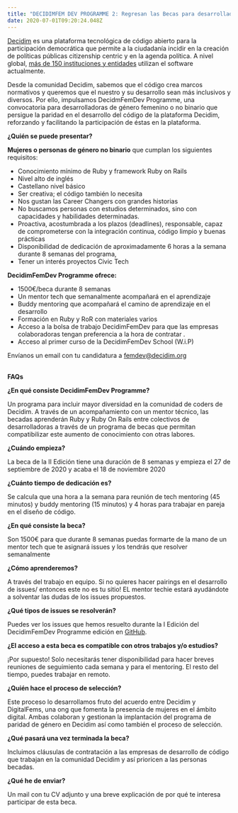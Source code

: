 ```yaml
---
title: "DECIDIMFEM DEV PROGRAMME 2: Regresan las Becas para desarrolladoras"
date: 2020-07-01T09:20:24.048Z
---
```

[Decidim](https://decidim.org/) es una plataforma tecnológica de código abierto para la participación democrática que permite a la ciudadanía incidir en la creación de políticas públicas citizenship centric y en la agenda política. A nivel global, [más de 150 instituciones y entidades](https://decidim.org/usedby/) utilizan el software actualmente.



Desde la comunidad Decidim, sabemos que el código crea marcos normativos y queremos que el nuestro y su desarrollo sean más inclusivos y diversos. Por ello, impulsamos DecidmFemDev Programme, una convocatoria para desarrolladoras de género femenino o no binario que persigue la paridad en el desarrollo del código de la plataforma Decidim, reforzando y facilitando la participación de éstas en la plataforma.



**¿Quién se puede presentar?**

**Mujeres o personas de género no binario** que cumplan los siguientes requisitos:



* Conocimiento mínimo de Ruby y framework Ruby on Rails
* Nivel alto de inglés
* Castellano nivel básico
* Ser creativa; el código también lo necesita
* Nos gustan las Career Changers con grandes historias
* No buscamos personas con estudios determinados, sino con capacidades y habilidades determinadas.
* Proactiva, acostumbrada a los plazos (deadlines), responsable, capaz de comprometerse con la integración continua, código limpio y buenas prácticas
* Disponibilidad de dedicación de aproximadamente 6 horas a la semana durante 8 semanas del programa,
* Tener un interés proyectos Civic Tech



**DecidimFemDev Programme ofrece:**



* 1500€/beca durante 8 semanas
* Un mentor tech que semanalmente acompañará en el aprendizaje
* Buddy mentoring que acompañará el camino de aprendizaje en el desarrollo
* Formación en Ruby y RoR con materiales varios
* Acceso a la bolsa de trabajo DecidimFemDev para que las empresas colaboradoras tengan preferencia a la hora de contratar .
* Acceso al primer curso de la DecidimFemDev School (W.i.P)



Envíanos un email con tu candidatura a [femdev@decidim.org](mailto:femdev@decidim.org)



\
**FAQs**

**¿En qué consiste DecidimFemDev Programme?**

Un programa para incluir mayor diversidad en la comunidad de coders de Decidim. A través de un acompañamiento con un mentor técnico, las becadas aprenderán Ruby y Ruby On Rails entre colectivos de desarrolladoras a través de un programa de becas que permitan compatibilizar este aumento de conocimiento con otras labores.



**¿Cuándo empieza?**

La beca de la II Edición tiene una duración de 8 semanas y empieza el 27 de septiembre de 2020 y acaba el 18 de noviembre 2020



**¿Cuánto tiempo de dedicación es?**

Se calcula que una hora a la semana para reunión de tech mentoring (45 minutos) y buddy mentoring (15 minutos) y 4 horas para trabajar en pareja en el diseño de código.



**¿En qué consiste la beca?**

Son 1500€ para que durante 8 semanas puedas formarte de la mano de un mentor tech que te asignará issues y los tendrás que resolver semanalmente



**¿Cómo aprenderemos?**

A través del trabajo en equipo. Si no quieres hacer pairings en el desarrollo de issues/ entonces este no es tu sitio! EL mentor techie estará ayudándote a solventar las dudas de los issues propuestos.



**¿Qué tipos de issues se resolverán?**

Puedes ver los issues que hemos resuelto durante la I Edición del DecidimFemDev Programme edición en [GitHub](https://github.com/decidim/decidim/projects/12).



**¿El acceso a esta beca es compatible con otros trabajos y/o estudios?**

¡Por supuesto! Solo necesitarás tener disponibilidad para hacer breves reuniones de seguimiento cada semana y para el mentoring. El resto del tiempo, puedes trabajar en remoto.



**¿Quién hace el proceso de selección?**

Este proceso lo desarrollamos fruto del acuerdo entre Decidim y DigitalFems, una ong que fomenta la presencia de mujeres en el ámbito digital. Ambas colaboran y gestionan la implantación del programa de paridad de género en Decidim así como también el proceso de selección.



**¿Qué pasará una vez terminada la beca?**

Incluimos cláusulas de contratación a las empresas de desarrollo de código que trabajan en la comunidad Decidim y así prioricen a las personas becadas.



**¿Qué he de enviar?**

Un mail con tu CV adjunto y una breve explicación de por qué te interesa participar de esta beca.
